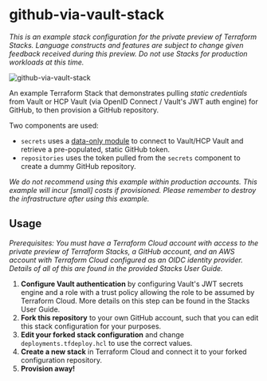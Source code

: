 # github-via-vault-stack

_This is an example stack configuration for the private preview of Terraform Stacks. Language
constructs and features are subject to change given feedback received during this preview. Do not
use Stacks for production workloads at this time._

![github-via-vault-stack](https://github.com/hashicorp/github-via-vault-stack/assets/2430490/0cd021c1-7641-4441-99c8-6b61acb93e4b)

An example Terraform Stack that demonstrates pulling _static credentials_ from Vault or HCP Vault
(via OpenID Connect / Vault's JWT auth engine) for GitHub, to then provision a GitHub repository.

Two components are used:

* `secrets` uses a [data-only module](https://developer.hashicorp.com/terraform/language/modules/develop/composition#data-only-modules)
  to connect to Vault/HCP Vault and retrieve a pre-populated, static GitHub token.
* `repositories` uses the token pulled from the `secrets` component to create a dummy GitHub repository.

_We do not recommend using this example within production accounts. This example will incur [small]
costs if provisioned. Please remember to destroy the infrastructure after using this example._


## Usage

_Prerequisites: You must have a Terraform Cloud account with access to the private preview of
Terraform Stacks, a GitHub account, and an AWS account with Terraform Cloud configured as an OIDC
identity provider. Details of all of this are found in the provided Stacks User Guide._

1. **Configure Vault authentication** by configuring Vault's JWT secrets engine and a role with a trust policy allowing the role to be assumed by Terraform Cloud. More details on this step can be found in the Stacks User Guide.
2. **Fork this repository** to your own GitHub account, such that you can edit this stack configuration
   for your purposes.
3. **Edit your forked stack configuration** and change `deployments.tfdeploy.hcl` to use the correct
   values.
4. **Create a new stack** in Terraform Cloud and connect it to your forked configuration repository.
5. **Provision away!**
